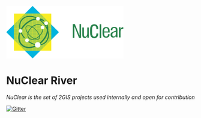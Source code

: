 ![NuClear](/media/nuclear-logo.png)
# NuClear River

_NuClear is the set of 2GIS projects used internally and open for contribution_

[![Gitter](https://badges.gitter.im/2gis/nuclear-river.svg)](https://gitter.im/2gis/nuclear-river?utm_source=badge&utm_medium=badge&utm_campaign=pr-badge&utm_content=badge)